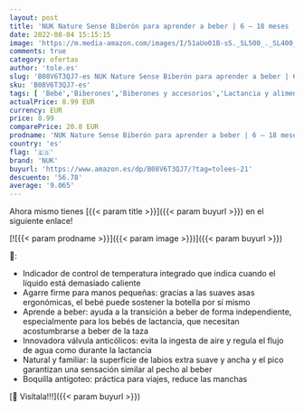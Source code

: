 ```yaml
---
layout: post
title: 'NUK Nature Sense Biberón para aprender a beber | 6 – 18 meses | 150 ml | Indicador de temperatura | Con asas ergonómicas y válvula anticólicos | Boquilla de silicona antigoteo | Sin BPA | Verde'
date: 2022-08-04 15:15:15
image: 'https://m.media-amazon.com/images/I/51aUo01B-sS._SL500_._SL400_.jpg'
comments: true
category: ofertas
author: 'tole.es'
slug: 'B08V6T3QJ7-es NUK Nature Sense Biberón para aprender a beber | 6 – 18...'
sku: 'B08V6T3QJ7-es'
tags: [ 'Bebé','Biberones','Biberones y accesorios','Lactancia y alimentación','biberón','nuk','🇪🇸', ]
actualPrice: 8.99 EUR
currency: EUR
price: 8.99
comparePrice: 20.8 EUR
prodname: 'NUK Nature Sense Biberón para aprender a beber | 6 – 18 meses | 150 ml | Indicador de temperatura | Con asas ergonómicas y válvula anticólicos | Boquilla de silicona antigoteo | Sin BPA | Verde'
country: 'es'
flag: '🇪🇸'
brand: 'NUK'
buyurl: 'https://www.amazon.es/dp/B08V6T3QJ7/?tag=tolees-21'
descuento: '56.78'
average: '9.065'
---
```


Ahora mismo tienes [{{< param title >}}]({{< param buyurl >}}) en el siguiente enlace!

[![{{< param prodname >}}]({{< param image >}})]({{< param buyurl >}})

🔎:

- Indicador de control de temperatura integrado que indica cuando el líquido está demasiado caliente
- Agarre firme para manos pequeñas: gracias a las suaves asas ergonómicas, el bebé puede sostener la botella por sí mismo
- Aprende a beber: ayuda a la transición a beber de forma independiente, especialmente para los bebés de lactancia, que necesitan acostumbrarse a beber de la taza
- Innovadora válvula anticólicos: evita la ingesta de aire y regula el flujo de agua como durante la lactancia
- Natural y familiar: la superficie de labios extra suave y ancha y el pico garantizan una sensación similar al pecho al beber
- Boquilla antigoteo: práctica para viajes, reduce las manchas

[🛒 Visítala!!!]({{< param buyurl >}})
